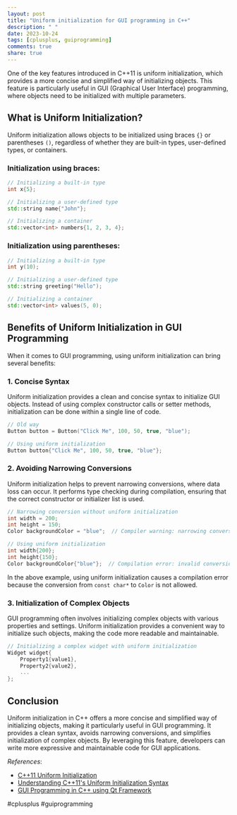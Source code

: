 ```yaml
---
layout: post
title: "Uniform initialization for GUI programming in C++"
description: " "
date: 2023-10-24
tags: [cplusplus, guiprogramming]
comments: true
share: true
---
```


One of the key features introduced in C++11 is uniform initialization, which provides a more concise and simplified way of initializing objects. This feature is particularly useful in GUI (Graphical User Interface) programming, where objects need to be initialized with multiple parameters.

## What is Uniform Initialization?

Uniform initialization allows objects to be initialized using braces `{}` or parentheses `()`, regardless of whether they are built-in types, user-defined types, or containers.

### Initialization using braces:

```cpp
// Initializing a built-in type
int x{5};

// Initializing a user-defined type
std::string name{"John"};

// Initializing a container
std::vector<int> numbers{1, 2, 3, 4};
```

### Initialization using parentheses:

```cpp
// Initializing a built-in type
int y(10);

// Initializing a user-defined type
std::string greeting("Hello");

// Initializing a container
std::vector<int> values(5, 0);
```

## Benefits of Uniform Initialization in GUI Programming

When it comes to GUI programming, using uniform initialization can bring several benefits:

### 1. Concise Syntax

Uniform initialization provides a clean and concise syntax to initialize GUI objects. Instead of using complex constructor calls or setter methods, initialization can be done within a single line of code.

```cpp
// Old way
Button button = Button("Click Me", 100, 50, true, "blue");

// Using uniform initialization
Button button{"Click Me", 100, 50, true, "blue"};
```

### 2. Avoiding Narrowing Conversions

Uniform initialization helps to prevent narrowing conversions, where data loss can occur. It performs type checking during compilation, ensuring that the correct constructor or initializer list is used.

```cpp
// Narrowing conversion without uniform initialization
int width = 200;
int height = 150;
Color backgroundColor = "blue";  // Compiler warning: narrowing conversion

// Using uniform initialization
int width{200};
int height{150};
Color backgroundColor{"blue"};  // Compilation error: invalid conversion
```
In the above example, using uniform initialization causes a compilation error because the conversion from `const char*` to `Color` is not allowed.

### 3. Initialization of Complex Objects

GUI programming often involves initializing complex objects with various properties and settings. Uniform initialization provides a convenient way to initialize such objects, making the code more readable and maintainable.

```cpp
// Initializing a complex widget with uniform initialization
Widget widget{
    Property1{value1},
    Property2{value2},
    ...
};
```

## Conclusion

Uniform initialization in C++ offers a more concise and simplified way of initializing objects, making it particularly useful in GUI programming. It provides a clean syntax, avoids narrowing conversions, and simplifies initialization of complex objects. By leveraging this feature, developers can write more expressive and maintainable code for GUI applications.

_References_: 

- [C++11 Uniform Initialization](https://en.cppreference.com/w/cpp/language/initializer_list)
- [Understanding C++11's Uniform Initialization Syntax](https://www.artima.com/cppsource/uniform_initialization.html) 
- [GUI Programming in C++ using Qt Framework](https://doc.qt.io/qt-5/qtgui-index.html)

\#cplusplus \#guiprogramming